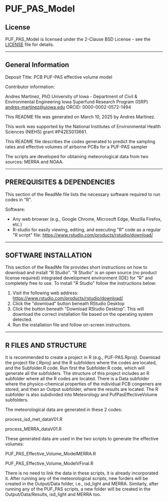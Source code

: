 # PUF_PAS_Model
## License

PUF_PAS_Model is licensed under the 2-Clause BSD License - see the [LICENSE](LICENSE) file for details.

----------------------
General Information
----------------------

Deposit Title: PCB PUF-PAS effective volume model

Contributor information:

Andres Martinez, PhD
University of Iowa - Department of Civil & Environmental Engineering
Iowa Superfund Research Program (ISRP)
andres-martinez@uiowa.edu
ORCID: 0000-0002-0572-1494

This README file was generated on March 10, 2025 by Andres Martinez.

This work was supported by the National Institutes of Environmental Health Sciences (NIEHS) grant #P42ES013661.

This README file describes the codes generated to predict the sampling rates and effective volumes of airborne PCBs for a PUF-PAS sampler

The scripts are developed for obtaining meteorological data from two sources: MERRA and NOAA.

--------
PREREQUISITES & DEPENDENCIES
--------

This section of the ReadMe file lists the necessary software required to run codes in "R".

Software:
- Any web browser (e.g., Google Chrome, Microsoft Edge, Mozilla Firefox, etc.)
- R-studio for easily viewing, editing, and executing "R" code as a regular "R script" file:
https://www.rstudio.com/products/rstudio/download/

--------
SOFTWARE INSTALLATION
--------

This section of the ReadMe file provides short instructions on how to download and install "R Studio".  "R Studio" is an open source (no product license required) integrated development environment (IDE) for "R" and completely free to use.  To install "R Studio" follow the instructions below:

1. Visit the following web address: https://www.rstudio.com/products/rstudio/download/
2. Click the "download" button beneath RStudio Desktop
3. Click the button beneath "Download RStudio Desktop".  This will download the correct installation file based on the operating system detected.
4. Run the installation file and follow on-screen instructions. 

--------
R FILES AND STRUCTURE
--------
It is recommended to create a project in R (e.g., PUF-PAS.Rproj). Download the project file (.Rproj) and the R subfolders where the codes are located, and the Subfolder.R code. Run first the Subfolder.R code, which will generate all the subfolders. 
The structure of this project includes an R subfolder where all the R codes are located. There is a Data subfolder where the physico-chemical properties of the individual PCB congeners are stored, and then an Output subfolder, where the results are located.
The R subfolder is also subdivided into Meteorology and PufPasEffectiveVolume subfolders.

The meteorological data are generated in these 2 codes:

process_isd_met_dataV01.R

process_MERRA_dataV01.R

These generated data are used in the two scripts to generate the effective volumes:

PUF_PAS_Effective_Volume_ModelMERRA.R

PUF_PAS_Effective_Volume_ModelVFinal.R

There is no need to link the data in these scripts, it is already incorporated it. After running any of the meteorological scripts, new forders will be created
in the Output/Data folder, i.e., isd_light and MERRA. Similarly, after running any of the PUF_PAS scripts, a new folder will be created in the Output/Data/Results,
isd_light and MERRA too.





